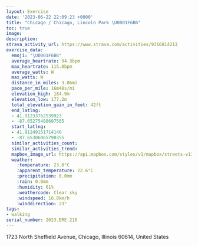 ```yaml
---
layout: Exercise
date: '2023-06-22 22:09:23 +0000'
title: "Chicago / Chicago, Lincoln Park \U0001F6B6"
toc: true
image:
description:
strava_activity_url: https://www.strava.com/activities/9316814212
exercise_data:
  emoji: "\U0001F6B6"
  average_heartrate: 94.3bpm
  max_heartrate: 115.0bpm
  average_watts: W
  max_watts: W
  distance_in_miles: 3.86mi
  pace_per_mile: 16m48s/mi
  elevation_high: 184.9m
  elevation_low: 177.2m
  total_elevation_gain_in_feet: 42ft
  end_latlng:
  - 41.91233762539923
  - -87.65275488607585
  start_latlng:
  - 41.91249151714146
  - -87.65306065790355
  similar_activities_count:
  similar_activities_trend:
  mapbox_image_url: https://api.mapbox.com/styles/v1/mapbox/streets-v11/static/path-5+787af2-1.0(ugy~Fxk~uOUun%40C%5BEIEGSCcA%3FYCKMGYEiRI%7DEM%7DAAiKKwG%40iCCeCRuCIoASk%40Dg%40IuAWiAKcBIo%40CcA%40u%40Es%40AsC%40wACkAQu%40%3FKB%3FBEEYWiA%5BmBFNB%40BALu%40PM%60AiA~%40iBr%40iAHYj%40gAb%40q%40JWz%40eBp%40eBt%40yCN%7B%40%40%5BJM%40p%40D%60%40%5CnAN%5Cb%40t%40fClD~%40vATVFD%60A%40%5EBXRZZGEUL_%40%3FUH_%40%5CWb%40CRCz%40%40ZFPCd%40MRi%40%5EKNAHBb%40HV%5Cv%40Df%40%40tCCt%40AnCJlCFzEAn%40E%5EMR%5BVeDbBiAf%40%5BHKAEMBWEGBFSp%40%3FHDD%3FCBJD%5CLZ%3FPHz%40EjCAvAFjCAxBDxB%40%7CJEjBAxCCfBBvCK%60BA~%40%3FdCFdDEp%40EJGFWDyA%40a%40DQJGZCvADpDNf%5D%3FlF),pin-s-s+e5b22e(-87.65133,41.91371),pin-s-f+89ae00(-87.65118999999994,41.913730000000044)/auto/800x800?access_token=pk.eyJ1Ijoiam9zaGJlY2ttYW4iLCJhIjoiY205eWR2aDd1MWZ6djJrbXc4a3M0bWZleiJ9.XiG9OWkNcZk2QzjJbxLB4A
  weather:
    :temperature: 23.0°C
    :apparent_temperature: 22.6°C
    :precipitation: 0.0mm
    :rain: 0.0mm
    :humidity: 61%
    :weathercode: Clear sky
    :windspeed: 16.8km/h
    :winddirection: 23°
tags:
- walking
serial_number: 2023.ERE.218
---
```

1723 North Sheffield Avenue, Chicago, Illinois 60614, United States

